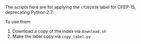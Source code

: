 The scripts here are for applying the `cf202030` label for CFEP-15, deprecating
Python 2.7.

To use them

1. Download a copy of the index via `download.sh`
2. Make the label copy via `copy_label.py`
